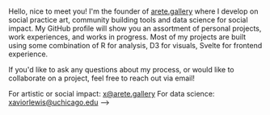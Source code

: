 ###
Hello, nice to meet you! I'm the founder of [arete.gallery](url) where I develop on social practice art, community building tools and data science for social impact. My GitHub profile will show you an assortment of personal projects, work experiences, and works in progress. Most of my projects are built using some combination of R for analysis, D3 for visuals, Svelte for frontend experience.

If you'd like to ask any questions about my process, or would like to collaborate on a project, feel free to reach out via email!

For artistic or social impact: x@arete.gallery 
For data science: xaviorlewis@uchicago.edu
-->
